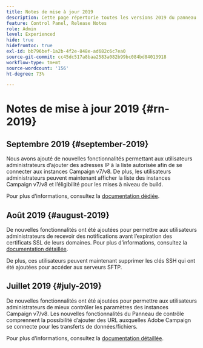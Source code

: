 ```yaml
---
title: Notes de mise à jour 2019
description: Cette page répertorie toutes les versions 2019 du panneau de contrôle.
feature: Control Panel, Release Notes
role: Admin
level: Experienced
hide: true
hidefromtoc: true
exl-id: bb796bef-1a2b-4f2e-848e-ad682c6c7ea0
source-git-commit: cc45dc517a8baa2583a082b99bc084bd84013918
workflow-type: tm+mt
source-wordcount: '156'
ht-degree: 73%

---
```


# Notes de mise à jour 2019 {#rn-2019}

## Septembre 2019 {#september-2019}

Nous avons ajouté de nouvelles fonctionnalités permettant aux utilisateurs administrateurs d’ajouter des adresses IP à la liste autorisée afin de se connecter aux instances Campaign v7/v8.
De plus, les utilisateurs administrateurs peuvent maintenant afficher la liste des instances Campaign v7/v8 et l’éligibilité pour les mises à niveau de build.

Pour plus d’informations, consultez la [documentation dédiée](../instances-settings/using/ip-allow-listing-instance-access.md).

## Août 2019 {#august-2019}

De nouvelles fonctionnalités ont été ajoutées pour permettre aux utilisateurs administrateurs de recevoir des notifications avant l’expiration des certificats SSL de leurs domaines. Pour plus d’informations, consultez la [documentation détaillée](../subdomains-certificates/using/monitoring-ssl-certificates.md).

De plus, ces utilisateurs peuvent maintenant supprimer les clés SSH qui ont été ajoutées pour accéder aux serveurs SFTP.

## Juillet 2019 {#july-2019}

De nouvelles fonctionnalités ont été ajoutées pour permettre aux utilisateurs administrateurs de mieux contrôler les paramètres des instances Campaign v7/v8. Les nouvelles fonctionnalités du Panneau de contrôle comprennent la possibilité d’ajouter des URL auxquelles Adobe Campaign se connecte pour les transferts de données/fichiers.

Pour plus d’informations, consultez la [documentation détaillée](../instances-settings/using/url-permissions.md).
